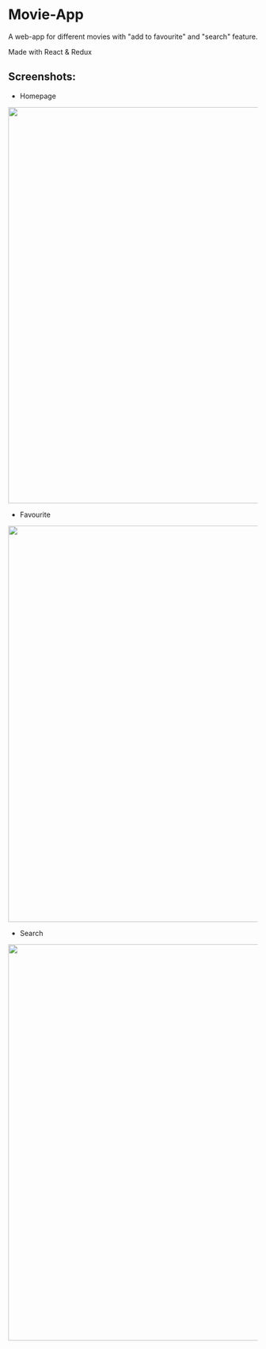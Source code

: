 # Movie-App 

A web-app for different movies with "add to favourite" and "search" feature.

Made with React & Redux

## Screenshots:

- Homepage
 <img src="https://i.ibb.co/vj523Ls/movie.png" width="800"/>
 
- Favourite
 <img src="https://i.ibb.co/4PyKckG/fav-movie.png" width="800"/>
  
- Search
 <img src="https://i.ibb.co/Cm2JZSS/search-movie.png" width="800"/>
